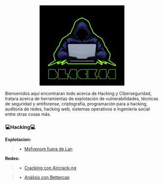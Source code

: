 <p align="center">
<img src="Logotipo.jpg" width="278px">
</p>

Bienvenidos aquí encontraran todo acerca de Hacking y Ciberseguridad, tratara acerca de herramientas de explotación de vulnerabilidades, técnicas de seguridad y antiforense, criptografía, programación para a hacking, auditoría de redes, hacking web, sistemas operativos e ingeniería social entre otras cosas más.

### 💻**Hacking**💻

**Explotacion:**

> * [Msfvenom fuera de Lan](https://github.com/bl4ck44/Articulos/blob/master/Explotaci%C3%B3n/Msfvenom/Msfvenom.md)

**Redes:**

> * [Cracking con Aircrack-ng](https://github.com/bl4ck44/Articulos/blob/master/Redes/Aircrack-ng/Aircrack-ng.md)
 
> * [Análisis con Bettercap](https://github.com/bl4ck44/Articulos/blob/master/Redes/Bettercap/Bettercap.md)